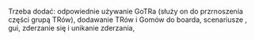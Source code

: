 Trzeba dodać:
odpowiednie używanie GoTRa (służy on do przrnoszenia części grupą TRów),
dodawanie TRów i Gomów do boarda,
scenariusze ,
gui,
zderzanie się i unikanie zderzania,
